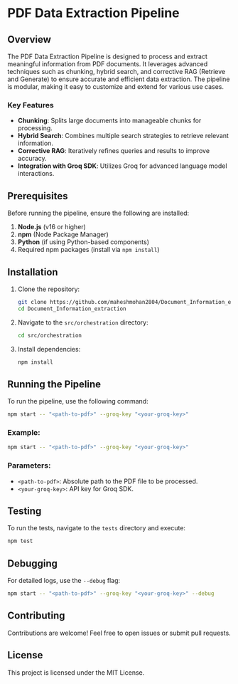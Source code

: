 # PDF Data Extraction Pipeline

## Overview
The PDF Data Extraction Pipeline is designed to process and extract meaningful information from PDF documents. It leverages advanced techniques such as chunking, hybrid search, and corrective RAG (Retrieve and Generate) to ensure accurate and efficient data extraction. The pipeline is modular, making it easy to customize and extend for various use cases.

### Key Features
- **Chunking**: Splits large documents into manageable chunks for processing.
- **Hybrid Search**: Combines multiple search strategies to retrieve relevant information.
- **Corrective RAG**: Iteratively refines queries and results to improve accuracy.
- **Integration with Groq SDK**: Utilizes Groq for advanced language model interactions.

## Prerequisites
Before running the pipeline, ensure the following are installed:

1. **Node.js** (v16 or higher)
2. **npm** (Node Package Manager)
3. **Python** (if using Python-based components)
4. Required npm packages (install via `npm install`)

## Installation
1. Clone the repository:
   ```bash
   git clone https://github.com/maheshmohan2804/Document_Information_extraction.git
   cd Document_Information_extraction
   ```

2. Navigate to the `src/orchestration` directory:
   ```bash
   cd src/orchestration
   ```

3. Install dependencies:
   ```bash
   npm install
   ```

## Running the Pipeline
To run the pipeline, use the following command:

```bash
npm start -- "<path-to-pdf>" --groq-key "<your-groq-key>"
```

### Example:
```bash
npm start -- "<path-to-pdf>" --groq-key "<your-groq-key>"
```

### Parameters:
- `<path-to-pdf>`: Absolute path to the PDF file to be processed.
- `<your-groq-key>`: API key for Groq SDK.

## Testing
To run the tests, navigate to the `tests` directory and execute:

```bash
npm test
```

## Debugging
For detailed logs, use the `--debug` flag:

```bash
npm start -- "<path-to-pdf>" --groq-key "<your-groq-key>" --debug
```

## Contributing
Contributions are welcome! Feel free to open issues or submit pull requests.

## License
This project is licensed under the MIT License.